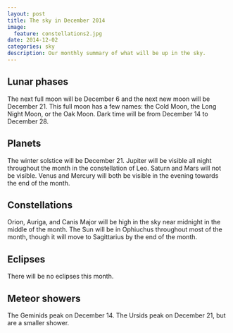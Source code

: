 ```yaml
---
layout: post
title: The sky in December 2014
image:
  feature: constellations2.jpg
date: 2014-12-02
categories: sky
description: Our monthly summary of what will be up in the sky.
---
```


## Lunar phases

The next full moon will be December 6 and the next new moon will be December
21.  This full moon has a few names: the Cold Moon, the Long Night Moon, or
the Oak Moon.  Dark time will be from December 14 to December 28.

## Planets

The winter solstice will be December 21.  Jupiter will be visible all night
throughout the month in the constellation of Leo.  Saturn and Mars will not
be visible.  Venus and Mercury will both be visible in the evening towards
the end of the month.

## Constellations

Orion, Auriga, and Canis Major will be high in the sky near midnight in the
middle of the month.  The Sun will be in Ophiuchus throughout most of the
month, though it will move to Sagittarius by the end of the month.

## Eclipses

There will be no eclipses this month.

## Meteor showers

The Geminids peak on December 14.  The Ursids peak on December 21, but are a
smaller shower.
